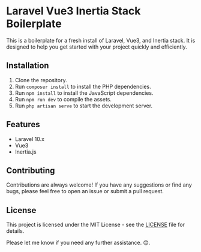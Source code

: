 # Laravel Vue3 Inertia Stack Boilerplate

This is a boilerplate for a fresh install of Laravel, Vue3, and Inertia stack. It is designed to help you get started with your project quickly and efficiently.

## Installation

1. Clone the repository.
2. Run `composer install` to install the PHP dependencies.
3. Run `npm install` to install the JavaScript dependencies.
4. Run `npm run dev` to compile the assets.
5. Run `php artisan serve` to start the development server.

## Features

- Laravel 10.x
- Vue3
- Inertia.js

## Contributing

Contributions are always welcome! If you have any suggestions or find any bugs, please feel free to open an issue or submit a pull request.

## License

This project is licensed under the MIT License - see the [LICENSE](LICENSE) file for details.

Please let me know if you need any further assistance. 😊.
